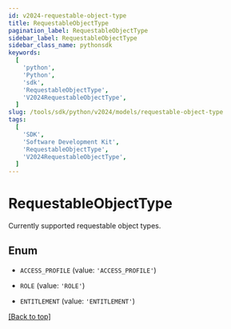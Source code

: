 ```yaml
---
id: v2024-requestable-object-type
title: RequestableObjectType
pagination_label: RequestableObjectType
sidebar_label: RequestableObjectType
sidebar_class_name: pythonsdk
keywords:
  [
    'python',
    'Python',
    'sdk',
    'RequestableObjectType',
    'V2024RequestableObjectType',
  ]
slug: /tools/sdk/python/v2024/models/requestable-object-type
tags:
  [
    'SDK',
    'Software Development Kit',
    'RequestableObjectType',
    'V2024RequestableObjectType',
  ]
---
```


# RequestableObjectType

Currently supported requestable object types.

## Enum

- `ACCESS_PROFILE` (value: `'ACCESS_PROFILE'`)

- `ROLE` (value: `'ROLE'`)

- `ENTITLEMENT` (value: `'ENTITLEMENT'`)

[[Back to top]](#)
